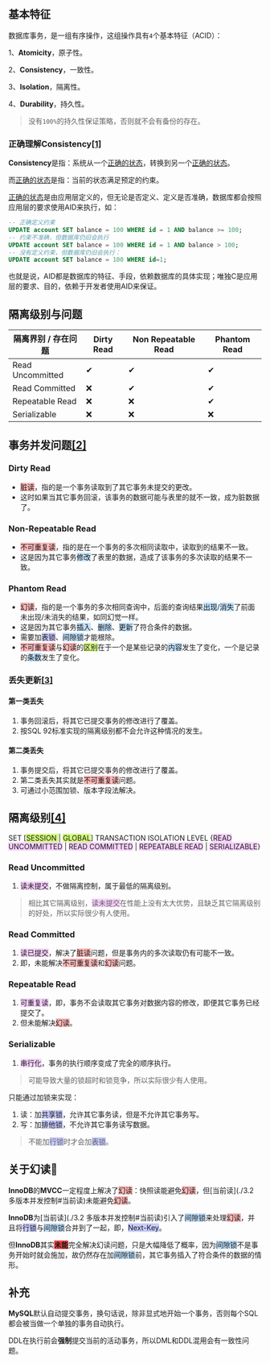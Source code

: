 ## 基本特征

数据库事务，是一组有序操作，这组操作具有`4`个基本特征（ACID）：

1、**Atomicity**，原子性。

2、**Consistency**，一致性。

3、**Isolation**，隔离性。

4、**Durability**，持久性。

> 没有`100%`的持久性保证策略，否则就不会有备份的存在。

### 正确理解Consistency[[1]](https://www.zhihu.com/question/31346392/answer/362597203)

**Consistency**是指：系统从一个<u>正确的状态</u>，转换到另一个<u>正确的状态</u>。

而<u>正确的状态</u>是指：当前的状态满足预定的约束。

<u>正确的状态</u>是由应用层定义的，但无论是否定义、定义是否准确，数据库都会按照应用层的要求使用AID来执行，如：

```sql
-- 正确定义约束
UPDATE account SET balance = 100 WHERE id = 1 AND balance >= 100;
-- 约束不准确，但数据库仍旧会执行
UPDATE account SET balance = 100 WHERE id = 1 AND balance > 100;
-- 没有定义约束，但数据库仍旧会执行：
UPDATE account SET balance = 100 WHERE id=1;
```

也就是说，AID都是数据库的特征、手段，依赖数据库的具体实现；唯独C是应用层的要求、目的，依赖于开发者使用AID来保证。



## 隔离级别与问题

| 隔离界别 / 存在问题 | Dirty Read | Non Repeatable Read | Phantom Read |
| ------------------- | ---------- | ------------------- | ------------ |
| Read Uncommitted    | ✔          | ✔                   | ✔            |
| Read Committed      | ❌          | ✔                   | ✔            |
| Repeatable Read     | ❌          | ❌                   | ✔            |
| Serializable        | ❌          | ❌                   | ❌            |



## 事务并发问题[[2]](http://c.biancheng.net/view/4220.html)

### Dirty Read

- <span style=background:#ffb8b8>脏读</span>，指的是一个事务读取到了其它事务未提交的更改。
- 这时如果当其它事务回滚，该事务的数据可能与表里的就不一致，成为脏数据了。

### Non-Repeatable Read

- <span style=background:#ffb8b8>不可重复读</span>，指的是在一个事务的多次相同读取中，读取到的结果不一致。
- 这是因为其它事务<span style=background:#c2e2ff>修改</span>了表里的数据，造成了该事务的多次读取的结果不一致。

### Phantom Read

- <span style=background:#ffb8b8>幻读</span>，指的是一个事务的多次相同查询中，后面的查询结果<span style=background:#c2e2ff>出现</span>/<span style=background:#c2e2ff>消失</span>了前面未出现/未消失的结果，如同幻觉一样。
- 这是因为其它事务<span style=background:#c2e2ff>插入</span>、<span style=background:#c2e2ff>删除</span>、<span style=background:#c2e2ff>更新</span>了符合条件的数据。
- 需要加<span style=background:#c9ccff>表锁</span>、<span style=background:#c2e2ff>间隙锁</span>才能根除。
- <span style=background:#ffb8b8>不可重复读</span>与<span style=background:#ffb8b8>幻读</span>的<span style=background:#d4fe7f>区别</span>在于一个是某些记录的<span style=background:#c2e2ff>内容</span>发生了变化，一个是记录的<span style=background:#c2e2ff>条数</span>发生了变化。

### 丢失更新[[3]](https://cloud.tencent.com/developer/article/1433036)

#### 第一类丢失

1. 事务回滚后，将其它已提交事务的修改进行了覆盖。
2. 按SQL 92标准实现的隔离级别都不会允许这种情况的发生。

#### 第二类丢失

1. 事务提交后，将其它已提交事务的修改进行了覆盖。
2. 第二类丢失其实就是<span style=background:#ffb8b8>不可重复读</span>问题。
3. 可通过小范围加锁、版本字段法解决。



## 隔离级别[[4]](https://zhuanlan.zhihu.com/p/117476959)

SET [<span style=background:#d4fe7f>SESSION </span>| <span style=background:#d4fe7f>GLOBAL</span>] TRANSACTION ISOLATION LEVEL {<span style=background:#f8d2ff>READ UNCOMMITTED</span> | <span style=background:#f8d2ff>READ COMMITTED</span> | <span style=background:#f8d2ff>REPEATABLE READ</span> | <span style=background:#f8d2ff>SERIALIZABLE</span>}

### Read Uncommitted

1. <span style=background:#f8d2ff>读未提交</span>，不做隔离控制，属于最低的隔离级别。

> 相比其它隔离级别，<span style=background:#f8d2ff>读未提交</span>在性能上没有太大优势，且缺乏其它隔离级别的好处，所以实际很少有人使用。

### Read Committed

1. <span style=background:#f8d2ff>读已提交</span>，解决了<span style=background:#ffb8b8>脏读</span>问题，但是事务内的多次读取仍有可能不一致。
2. 即，未能解决<span style=background:#ffb8b8>不可重复读</span>和<span style=background:#ffb8b8>幻读</span>问题。

### Repeatable Read

1. <span style=background:#f8d2ff>可重复读</span>，即，事务不会读取其它事务对数据内容的修改，即便其它事务已经提交了。
2. 但未能解决<span style=background:#ffb8b8>幻读</span>。

### Serializable

1. <span style=background:#f8d2ff>串行化</span>，事务的执行顺序变成了完全的顺序执行。


> 可能导致大量的锁超时和锁竞争，所以实际很少有人使用。

只能通过加锁来实现：

1. 读：加<span style=background:#c9ccff>共享锁</span>，允许其它事务读，但是不允许其它事务写。
2. 写：加<span style=background:#c9ccff>排他锁</span>，不允许其它事务读写数据。

> 不能加<span style=background:#c9ccff>行锁</span>时才会加<span style=background:#c9ccff>表锁</span>。



## 关于幻读🌙

**InnoDB**的**MVCC**一定程度上解决了<span style=background:#ffb8b8>幻读</span>：快照读能避免<span style=background:#ffb8b8>幻读</span>，但[当前读](./3.2 多版本并发控制#当前读)未能避免<span style=background:#ffb8b8>幻读</span>。

**InnoDB**为[当前读](./3.2 多版本并发控制#当前读)引入了<span style=background:#c2e2ff>间隙锁</span>来处理<span style=background:#ffb8b8>幻读</span>，并且将<span style=background:#c9ccff>行锁</span>与<span style=background:#c2e2ff>间隙锁</span>合并到了一起，即，<span style=background:#c9ccff>Next-Key</span>。

但**InnoDB**其实<span style=background:#ff4343>**未能**</span>完全解决幻读问题，只是大幅降低了概率，因为<span style=background:#c2e2ff>间隙锁</span>不是事务开始时就会施加，故仍然存在加<span style=background:#c2e2ff>间隙锁</span>前，其它事务插入了符合条件的数据的情形。



## 补充

**MySQL**默认自动提交事务，换句话说，除非显式地开始一个事务，否则每个SQL都会被当做一个单独的事务自动执行。

DDL在执行前会**强制**提交当前的活动事务，所以DML和DDL混用会有一致性问题。

